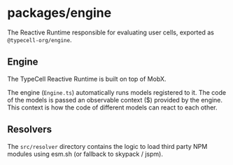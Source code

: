 # packages/engine

The Reactive Runtime responsible for evaluating user cells, exported as `@typecell-org/engine`.

## Engine

The TypeCell Reactive Runtime is built on top of MobX.

The engine (`Engine.ts`) automatically runs models registered to it. The code of the models is passed an observable context ($) provided by the engine. This context is how the code of different models can react to each other.

## Resolvers

The `src/resolver` directory contains the logic to load third party NPM modules using esm.sh (or fallback to skypack / jspm).

